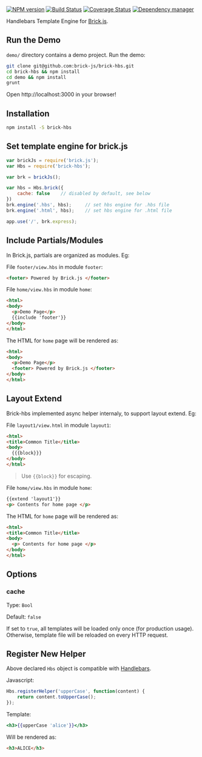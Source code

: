 [![NPM version](https://img.shields.io/npm/v/brick-hbs.svg?style=flat)](https://www.npmjs.org/package/brick-hbs)
[![Build Status](https://travis-ci.org/brick-js/brick-hbs.svg?branch=master)](https://travis-ci.org/brick-js/brick-hbs)
[![Coverage Status](https://coveralls.io/repos/github/brick-js/brick-hbs/badge.svg?branch=master)](https://coveralls.io/github/brick-js/brick-hbs?branch=master)
[![Dependency manager](https://david-dm.org/brick-js/brick-hbs.png)](https://david-dm.org/brick-js/brick-hbs)

Handlebars Template Engine for [Brick.js][brk].

## Run the Demo

`demo/` directory contains a demo project. Run the demo:

```bash
git clone git@github.com:brick-js/brick-hbs.git
cd brick-hbs && npm install
cd demo && npm install
grunt
```

Open http://localhost:3000 in your browser!

## Installation

```bash
npm install -S brick-hbs
```

## Set template engine for brick.js

```javascript
var brickJs = require('brick.js');
var Hbs = require('brick-hbs');

var brk = brickJs();

var hbs = Hbs.brick({
    cache: false    // disabled by default, see below
})
brk.engine('.hbs', hbs);     // set hbs engine for .hbs file
brk.engine('.html', hbs);    // set hbs engine for .html file

app.use('/', brk.express);
```

## Include Partials/Modules

In Brick.js, partials are organized as modules. Eg:

File `footer/view.hbs` in module `footer`:

```html
<footer> Powered by Brick.js </footer>
```

File `home/view.hbs` in module `home`:

```html
<html>
<body>
  <p>Demo Page</p>
  {{include 'footer'}}
</body>
</html>
```

The HTML for `home` page will be rendered as:

```html
<html>
<body>
  <p>Demo Page</p>
  <footer> Powered by Brick.js </footer>
</body>
</html>
```

## Layout Extend 

Brick-hbs implemented async helper internaly, to support layout extend. Eg: 

File `layout1/view.html` in module `layout1`:

```html
<html>
<title>Common Title</title>
<body>
  {{{block}}}
</body>
</html>
```

> Use `{{block}}` for escaping.

File `home/view.hbs` in module `home`:

```html
{{extend 'layout1'}}
<p> Contents for home page </p>
```

The HTML for `home` page will be rendered as:

```html
<html>
<title>Common Title</title>
<body>
  <p> Contents for home page </p>
</body>
</html>
```

## Options

### cache

Type: `Bool`

Default: `false`

If set to `true`, all templates will be loaded only once (for production usage). Otherwise, template file will be reloaded on every HTTP request.

## Register New Helper

Above declared `Hbs` object is compatible with [Handlebars][Handlebars].

Javascript:

```javascript
Hbs.registerHelper('upperCase', function(content) {
    return content.toUpperCase();
});
```

Template:

```handlebars
<h3>{{upperCase 'alice'}}</h3>
```

Will be rendered as:
 
```html
<h3>ALICE</h3>
```

[brk]: https://github.com/brick-js/brick-hbs
[Handlebars]: http://handlebarsjs.com/
